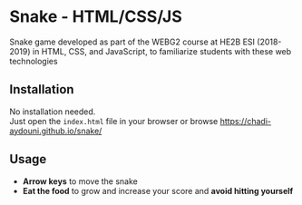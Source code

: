 # Snake - HTML/CSS/JS

Snake game developed as part of the WEBG2 course at HE2B ESI (2018-2019) in HTML, CSS, and JavaScript, to familiarize students with these web technologies


## Installation

No installation needed.\
Just open the `index.html` file in your browser or browse https://chadi-aydouni.github.io/snake/


##  Usage

- **Arrow keys** to move the snake
- **Eat the food** to grow and increase your score and **avoid hitting yourself**